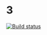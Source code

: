 # 3
[![Build status](https://ci.appveyor.com/api/projects/status/p9h15i4gd64mdwvi?svg=true)](https://ci.appveyor.com/project/TatyanaSmyslova33542/3)
